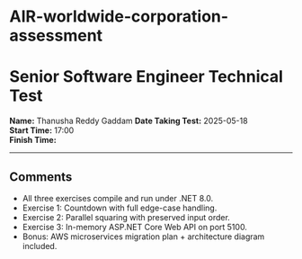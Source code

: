 # AIR-worldwide-corporation-assessment
# Senior Software Engineer Technical Test

**Name:** Thanusha Reddy Gaddam
**Date Taking Test:** 2025-05-18  
**Start Time:** 17:00  
**Finish Time:**   

---

## Comments
- All three exercises compile and run under .NET 8.0.
- Exercise 1: Countdown with full edge-case handling.
- Exercise 2: Parallel squaring with preserved input order.
- Exercise 3: In-memory ASP.NET Core Web API on port 5100.
- Bonus: AWS microservices migration plan + architecture diagram included.
